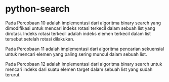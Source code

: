 # python-search
Pada Percobaan 10 adalah implementasi dari algoritma binary search yang dimodifikasi untuk mencari indeks rotasi terkecil dalam sebuah list yang dirotasi. Indeks rotasi terkecil adalah indeks elemen terkecil dalam list tersebut setelah rotasi dilakukan.

Pada Percobaan 11 adalah implementasi dari algoritma pencarian sekuensial untuk mencari elemen yang paling sering muncul dalam sebuah list.

Pada Percobaan 12 adalah implementasi dari algoritma binary search untuk mencari indeks dari suatu elemen target dalam sebuah list yang sudah terurut.
